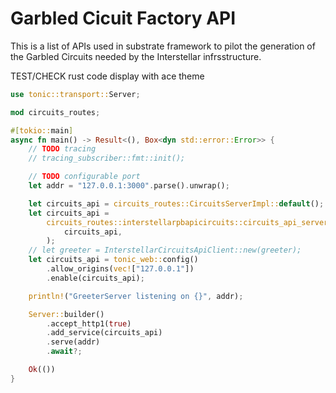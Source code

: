 # Garbled Cicuit Factory API

This is a list of APIs used in substrate framework to pilot the generation of the Garbled Circuits needed by the Interstellar infrsstructure.





TEST/CHECK rust code display with ace theme
```rust
use tonic::transport::Server;

mod circuits_routes;

#[tokio::main]
async fn main() -> Result<(), Box<dyn std::error::Error>> {
    // TODO tracing
    // tracing_subscriber::fmt::init();

    // TODO configurable port
    let addr = "127.0.0.1:3000".parse().unwrap();

    let circuits_api = circuits_routes::CircuitsServerImpl::default();
    let circuits_api =
        circuits_routes::interstellarpbapicircuits::circuits_api_server::CircuitsApiServer::new(
            circuits_api,
        );
    // let greeter = InterstellarCircuitsApiClient::new(greeter);
    let circuits_api = tonic_web::config()
        .allow_origins(vec!["127.0.0.1"])
        .enable(circuits_api);

    println!("GreeterServer listening on {}", addr);

    Server::builder()
        .accept_http1(true)
        .add_service(circuits_api)
        .serve(addr)
        .await?;

    Ok(())
}
```